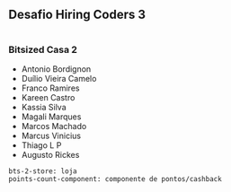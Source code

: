 ## Desafio Hiring Coders 3

#

### Bitsized Casa 2

- Antonio Bordignon
- Duílio Vieira Camelo
- Franco Ramires
- Kareen Castro
- Kassia Silva
- Magali Marques
- Marcos Machado
- Marcus Vinicius
- Thiago L P
- Augusto Rickes

```
bts-2-store: loja
points-count-component: componente de pontos/cashback
```
